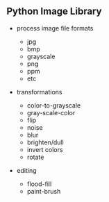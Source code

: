 ## Python Image Library
- process image file formats
    - jpg
    - bmp
    - grayscale
    - png
    - ppm
    - etc
- transformations
    - color-to-grayscale
    - gray-scale-color
    - flip
    - noise
    - blur
    - brighten/dull
    - invert colors
    - rotate

- editing
    - flood-fill
    - paint-brush